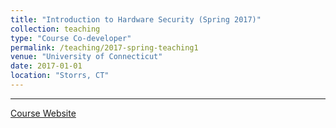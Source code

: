 ```yaml
---
title: "Introduction to Hardware Security (Spring 2017)"
collection: teaching
type: "Course Co-developer"
permalink: /teaching/2017-spring-teaching1
venue: "University of Connecticut"
date: 2017-01-01
location: "Storrs, CT"
---
```


---

[Course Website](https://scl.engr.uconn.edu/courses/ece4451/hs.php)


